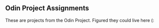 ## Odin Project Assignments

These are projects from the Odin Project. Figured they could live here (:

